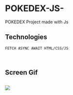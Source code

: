 # POKEDEX-JS-

POKEDEX Project made with Js

## Technologies

```
FETCH ASYNC AWAIT HTML/CSS/JS
```

<br>
<h2>Screen Gif <h2>

![](js3.gif)
